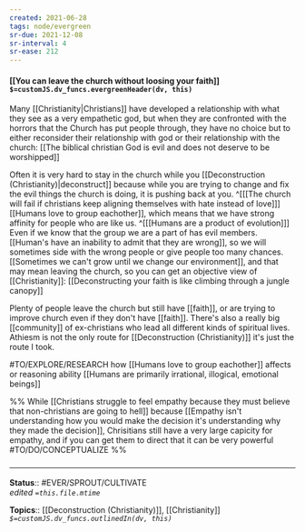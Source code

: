 ```yaml
---
created: 2021-06-28
tags: node/evergreen
sr-due: 2021-12-08
sr-interval: 4
sr-ease: 212
---
```


#### [[You can leave the church without loosing your faith]] `$=customJS.dv_funcs.evergreenHeader(dv, this)`

Many [[Christianity|Christians]] have developed a relationship with what they see as a very empathetic god, but when they are confronted with the horrors that the Church has put people through, they have no choice but to either reconsider their relationship with god or their relationship with the church: [[The biblical christian God is evil and does not deserve to be worshipped]]

Often it is very hard to stay in the church while you [[Deconstruction (Christianity)|deconstruct]] because while you are trying to change and fix the evil things the church is doing, it is pushing back at you.
^[[[The church will fail if christians keep aligning themselves with hate instead of love]]]
[[Humans love to group eachother]], which means that we have strong affinity for people who are like us.
^[[[Humans are a product of evolution]]]
Even if we know that the group we are a part of has evil members.
[[Human's have an inability to admit that they are wrong]], so we will sometimes side with the wrong people or give people too many chances. 
[[Sometimes we can't grow until we change our environment]], and that may mean leaving the church, so you can get an objective view of [[Christianity]]:
[[Deconstructing your faith is like climbing through a jungle canopy]]

Plenty of people leave the church but still have [[faith]], or are trying to improve church even if they don't have [[faith]]. There's also a really big [[community]] of ex-christians who lead all different kinds of spiritual lives. Athiesm is not the only route for [[Deconstruction (Christianity)]] it's just the route I took.

#TO/EXPLORE/RESEARCH how [[Humans love to group eachother]] affects or reasoning ability [[Humans are primarily irrational, illogical, emotional beings]]

%%
While [[Christians struggle to feel empathy because they must believe that non-christians are going to hell]] because [[Empathy isn't understanding how you would make the decision it's understanding why they made the decision]], Chrisitians still have a very large capicity for empathy, and if you can get them to direct that it can be very powerful #TO/DO/CONCEPTUALIZE 
%%
### <hr class="footnote"/>

**Status**:: #EVER/SPROUT/CULTIVATE   
*edited `=this.file.mtime`*

**Topics**:: [[Deconstruction (Christianity)]], [[Christianity]]
*`$=customJS.dv_funcs.outlinedIn(dv, this)`*